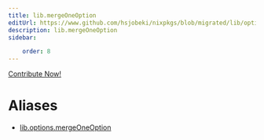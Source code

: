 ```yaml
---
title: lib.mergeOneOption
editUrl: https://www.github.com/hsjobeki/nixpkgs/blob/migrated/lib/options.nix#L247C36
description: lib.mergeOneOption
sidebar:

    order: 8
---
```


<a href="https://www.github.com/hsjobeki/nixpkgs/blob/migrated/lib/options.nix#L247C36">Contribute Now!</a>


# Aliases

- [lib.options.mergeOneOption](/nix-doc-comments/reference/lib/options/lib-options-mergeoneoption)


